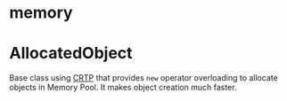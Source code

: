 # memory

# AllocatedObject

Base class using [CRTP](https://en.wikipedia.org/wiki/Curiously_recurring_template_pattern) that provides `new` operator overloading to allocate objects in Memory Pool. It makes object creation much faster.
